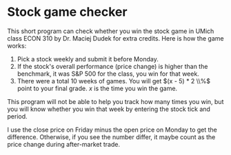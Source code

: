 # Stock game checker
This short program can check whether you win the stock game in UMich class ECON 310 by Dr. Maciej Dudek for extra credits. Here is how the game works:

1. Pick a stock weekly and submit it before Monday.
2. If the stock's overall performance (price change) is higher than the benchmark, it was S&P 500 for the class, you win for that week.
3. There were a total 10 weeks of games. You will get $(x - 5) * 2 \\%$ point to your final grade. $x$ is the time you win the game.

This program will not be able to help you track how many times you win, but you will know whether you win that week by entering the stock tick and period.

I use the close price on Friday minus the open price on Monday to get the difference. Otherwise, if you see the number differ, it maybe count as the price change during after-market trade.


